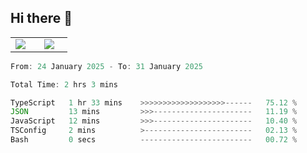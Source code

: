## Hi there 👋

<p align="center">
  <table align="center">
  <tr border="none">
  <td width="35%" align="center">
    <img  align="center"  src="http://github-profile-summary-cards.vercel.app/api/cards/stats?username=ricepunk&theme=github_dark" />
  </td>
    
  <td width="65%" align="center">
    <img  align="center"  src="http://github-profile-summary-cards.vercel.app/api/cards/profile-details?username=ricepunk&theme=github_dark" />
  </td>
  </tr>
  </table>
</p>

<!--START_SECTION:waka-->

```typescript
From: 24 January 2025 - To: 31 January 2025

Total Time: 2 hrs 3 mins

TypeScript   1 hr 33 mins    >>>>>>>>>>>>>>>>>>>------   75.12 %
JSON         13 mins         >>>----------------------   11.19 %
JavaScript   12 mins         >>>----------------------   10.40 %
TSConfig     2 mins          >------------------------   02.13 %
Bash         0 secs          -------------------------   00.72 %
```

<!--END_SECTION:waka-->
